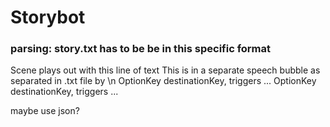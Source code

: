 # Storybot

### parsing: story.txt has to be be in this specific format  
<segment>  
Scene plays out with this line of text  
This is in a separate speech bubble as separated in .txt file by \n  
<options>  
OptionKey destinationKey, triggers ...  
OptionKey destinationKey, triggers ...  
</options>  
</segment>  
  
maybe use json?